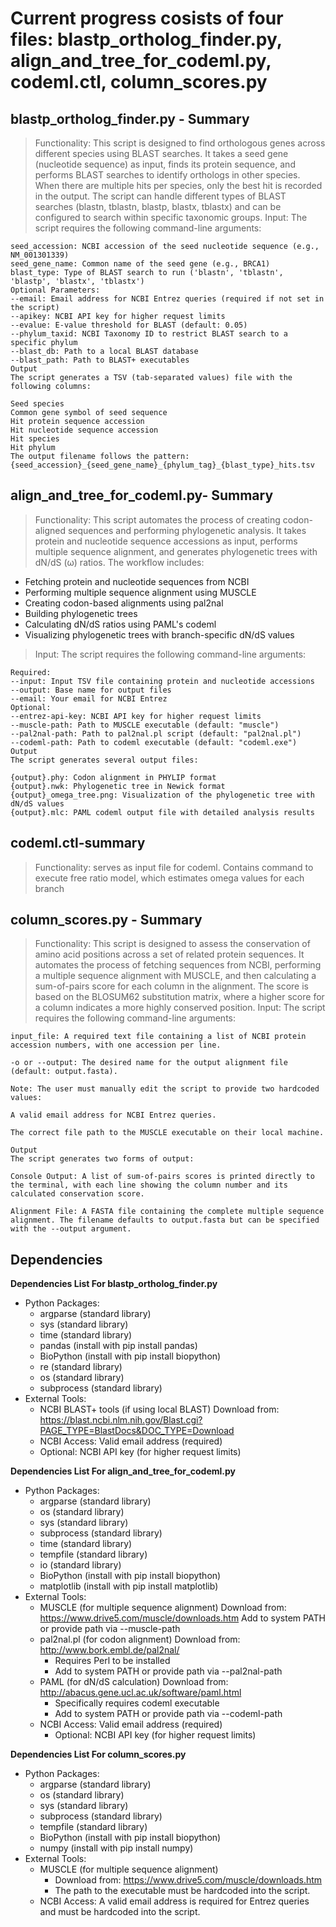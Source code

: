 # Current progress cosists of four files: blastp_ortholog_finder.py, align_and_tree_for_codeml.py, codeml.ctl, column_scores.py

## blastp_ortholog_finder.py - Summary

> Functionality: This script is designed to find orthologous genes across different species using BLAST searches. It takes a seed gene (nucleotide sequence) as input, finds its protein sequence, and performs BLAST searches to identify orthologs in other species. When there are multiple hits per species, only the best hit is recorded in the output. The script can handle different types of BLAST searches (blastn, tblastn, blastp, blastx, tblastx) and can be configured to search within specific taxonomic groups.
>Input: The script requires the following command-line arguments:

	seed_accession: NCBI accession of the seed nucleotide sequence (e.g., NM_001301339)
	seed_gene_name: Common name of the seed gene (e.g., BRCA1)
	blast_type: Type of BLAST search to run ('blastn', 'tblastn', 'blastp', 'blastx', 'tblastx')
	Optional Parameters:
	--email: Email address for NCBI Entrez queries (required if not set in the script)
	--apikey: NCBI API key for higher request limits
	--evalue: E-value threshold for BLAST (default: 0.05)
	--phylum_taxid: NCBI Taxonomy ID to restrict BLAST search to a specific phylum
	--blast_db: Path to a local BLAST database
	--blast_path: Path to BLAST+ executables
	Output
	The script generates a TSV (tab-separated values) file with the following columns:

	Seed species
	Common gene symbol of seed sequence
	Hit protein sequence accession
	Hit nucleotide sequence accession
	Hit species
	Hit phylum
	The output filename follows the pattern: {seed_accession}_{seed_gene_name}_{phylum_tag}_{blast_type}_hits.tsv

## align_and_tree_for_codeml.py- Summary
> Functionality: This script automates the process of creating codon-aligned sequences and performing phylogenetic analysis. It takes protein and nucleotide sequence accessions as input, performs multiple sequence alignment, and generates phylogenetic trees with dN/dS (ω) ratios. The workflow includes:
- Fetching protein and nucleotide sequences from NCBI
- Performing multiple sequence alignment using MUSCLE
- Creating codon-based alignments using pal2nal
- Building phylogenetic trees
- Calculating dN/dS ratios using PAML's codeml
- Visualizing phylogenetic trees with branch-specific dN/dS values
> Input: The script requires the following command-line arguments:

	Required:
	--input: Input TSV file containing protein and nucleotide accessions
	--output: Base name for output files
	--email: Your email for NCBI Entrez
	Optional:
	--entrez-api-key: NCBI API key for higher request limits
	--muscle-path: Path to MUSCLE executable (default: "muscle")
	--pal2nal-path: Path to pal2nal.pl script (default: "pal2nal.pl")
	--codeml-path: Path to codeml executable (default: "codeml.exe")
	Output
	The script generates several output files:

	{output}.phy: Codon alignment in PHYLIP format
	{output}.nwk: Phylogenetic tree in Newick format
	{output}_omega_tree.png: Visualization of the phylogenetic tree with dN/dS values
	{output}.mlc: PAML codeml output file with detailed analysis results


## codeml.ctl-summary
> Functionality: serves as input file for codeml. Contains command to execute free ratio model, which estimates omega values for each branch 

## column_scores.py - Summary
> Functionality: This script is designed to assess the conservation of amino acid positions across a set of related protein sequences. It automates the process of fetching sequences from NCBI, performing a multiple sequence alignment with MUSCLE, and then calculating a sum-of-pairs score for each column in the alignment. The score is based on the BLOSUM62 substitution matrix, where a higher score for a column indicates a more highly conserved position.
> Input: The script requires the following command-line arguments:
	
	input_file: A required text file containing a list of NCBI protein accession numbers, with one accession per line.
	
	-o or --output: The desired name for the output alignment file (default: output.fasta).
	
	Note: The user must manually edit the script to provide two hardcoded values:
	
	A valid email address for NCBI Entrez queries.
	
	The correct file path to the MUSCLE executable on their local machine.
	
	Output
	The script generates two forms of output:
	
	Console Output: A list of sum-of-pairs scores is printed directly to the terminal, with each line showing the column number and its calculated conservation score.
	
	Alignment File: A FASTA file containing the complete multiple sequence alignment. The filename defaults to output.fasta but can be specified with the --output argument.


## Dependencies
**Dependencies List For blastp_ortholog_finder.py**
- Python Packages:
  - argparse (standard library)
  - sys (standard library)
  - time (standard library)
  - pandas (install with pip install pandas)
  - BioPython (install with pip install biopython)
  - re (standard library)
  - os (standard library)
  - subprocess (standard library)
- External Tools:
  - NCBI BLAST+ tools (if using local BLAST) Download from: https://blast.ncbi.nlm.nih.gov/Blast.cgi?PAGE_TYPE=BlastDocs&DOC_TYPE=Download
  - NCBI Access: Valid email address (required)
  - Optional: NCBI API key (for higher request limits)

**Dependencies List For align_and_tree_for_codeml.py**
- Python Packages:
	- argparse (standard library)
	- os (standard library)
	- sys (standard library)
	- subprocess (standard library)
	- time (standard library)
	- tempfile (standard library)
	- io (standard library)
	- BioPython (install with pip install biopython)
	- matplotlib (install with pip install matplotlib)
- External Tools:
	- MUSCLE (for multiple sequence alignment) Download from: https://www.drive5.com/muscle/downloads.htm
	  Add to system PATH or provide path via --muscle-path
	- pal2nal.pl (for codon alignment) Download from: http://www.bork.embl.de/pal2nal/
		- Requires Perl to be installed
		- Add to system PATH or provide path via --pal2nal-path
	- PAML (for dN/dS calculation) Download from: http://abacus.gene.ucl.ac.uk/software/paml.html
		- Specifically requires codeml executable
		- Add to system PATH or provide path via --codeml-path
	- NCBI Access: Valid email address (required)
	  	- Optional: NCBI API key (for higher request limits)

**Dependencies List For column_scores.py**
- Python Packages:
	- argparse (standard library)
	- os (standard library)
	- sys (standard library)
	- subprocess (standard library)
	- tempfile (standard library)
	- BioPython (install with pip install biopython)
	- numpy (install with pip install numpy)
- External Tools:
	- MUSCLE (for multiple sequence alignment)
		- Download from: https://www.drive5.com/muscle/downloads.htm
		- The path to the executable must be hardcoded into the script.
	- NCBI Access: A valid email address is required for Entrez queries and must be hardcoded into the script.
